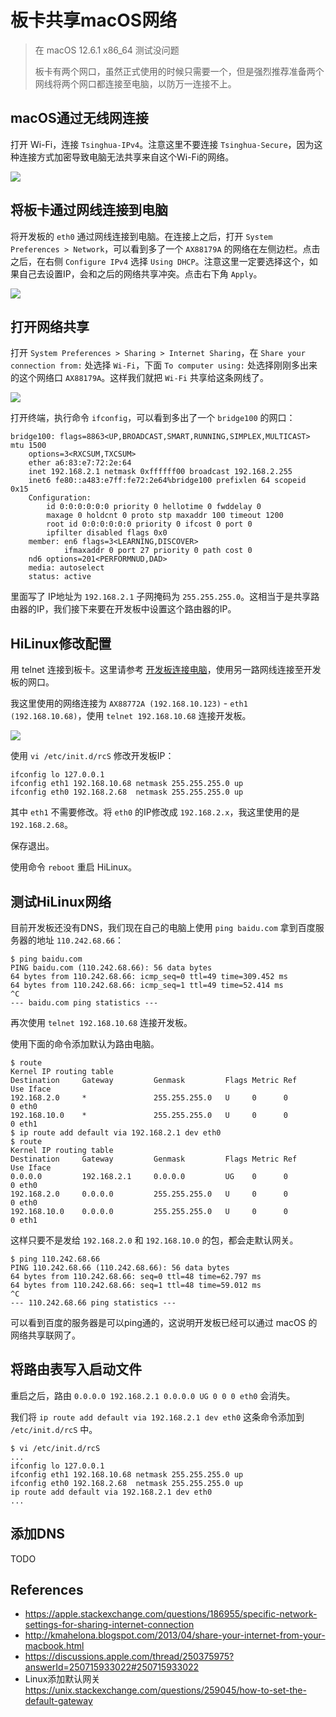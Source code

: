 # 板卡共享macOS网络

> 在 macOS 12.6.1 x86_64 测试没问题
> 
> 板卡有两个网口，虽然正式使用的时候只需要一个，但是强烈推荐准备两个网线将两个网口都连接至电脑，以防万一连接不上。

## macOS通过无线网连接

打开 Wi-Fi，连接 `Tsinghua-IPv4`。注意这里不要连接 `Tsinghua-Secure`，因为这种连接方式加密导致电脑无法共享来自这个Wi-Fi的网络。

![](images-221117/0.png)

## 将板卡通过网线连接到电脑

将开发板的 `eth0` 通过网线连接到电脑。在连接上之后，打开 `System Preferences > Network`，可以看到多了一个 `AX88179A` 的网络在左侧边栏。点击之后，在右侧 `Configure IPv4` 选择 `Using DHCP`。注意这里一定要选择这个，如果自己去设置IP，会和之后的网络共享冲突。点击右下角 `Apply`。

![](images-221117/1.png)

## 打开网络共享

打开 `System Preferences > Sharing > Internet Sharing`，在 `Share your connection from:` 处选择 `Wi-Fi`，下面 `To computer using:` 处选择刚刚多出来的这个网络口 `AX88179A`。这样我们就把 `Wi-Fi` 共享给这条网线了。

![](images-221117/2.png)

打开终端，执行命令 `ifconfig`，可以看到多出了一个 `bridge100` 的网口：

```
bridge100: flags=8863<UP,BROADCAST,SMART,RUNNING,SIMPLEX,MULTICAST> mtu 1500
	options=3<RXCSUM,TXCSUM>
	ether a6:83:e7:72:2e:64
	inet 192.168.2.1 netmask 0xffffff00 broadcast 192.168.2.255
	inet6 fe80::a483:e7ff:fe72:2e64%bridge100 prefixlen 64 scopeid 0x15
	Configuration:
		id 0:0:0:0:0:0 priority 0 hellotime 0 fwddelay 0
		maxage 0 holdcnt 0 proto stp maxaddr 100 timeout 1200
		root id 0:0:0:0:0:0 priority 0 ifcost 0 port 0
		ipfilter disabled flags 0x0
	member: en6 flags=3<LEARNING,DISCOVER>
	        ifmaxaddr 0 port 27 priority 0 path cost 0
	nd6 options=201<PERFORMNUD,DAD>
	media: autoselect
	status: active
```

里面写了 IP地址为 `192.168.2.1` 子网掩码为 `255.255.255.0`。这相当于是共享路由器的IP，我们接下来要在开发板中设置这个路由器的IP。

## HiLinux修改配置

用 telnet 连接到板卡。这里请参考 [开发板连接电脑](../NIPC/connect.md)，使用另一路网线连接至开发板的网口。

我这里使用的网络连接为 `AX88772A (192.168.10.123)` - `eth1 (192.168.10.68)`，使用 `telnet 192.168.10.68` 连接开发板。

![](images-221117/3.png)

使用 `vi /etc/init.d/rcS` 修改开发板IP：

```
ifconfig lo 127.0.0.1
ifconfig eth1 192.168.10.68 netmask 255.255.255.0 up
ifconfig eth0 192.168.2.68  netmask 255.255.255.0 up
```

其中 `eth1` 不需要修改。将 `eth0` 的IP修改成 `192.168.2.x`，我这里使用的是 `192.168.2.68`。

保存退出。

使用命令 `reboot` 重启 HiLinux。

## 测试HiLinux网络

目前开发板还没有DNS，我们现在自己的电脑上使用 `ping baidu.com` 拿到百度服务器的地址 `110.242.68.66`：

```
$ ping baidu.com
PING baidu.com (110.242.68.66): 56 data bytes
64 bytes from 110.242.68.66: icmp_seq=0 ttl=49 time=309.452 ms
64 bytes from 110.242.68.66: icmp_seq=1 ttl=49 time=52.414 ms
^C
--- baidu.com ping statistics ---
```

再次使用 `telnet 192.168.10.68` 连接开发板。

使用下面的命令添加默认为路由电脑。

```
$ route
Kernel IP routing table
Destination     Gateway         Genmask         Flags Metric Ref    Use Iface
192.168.2.0     *               255.255.255.0   U     0      0        0 eth0
192.168.10.0    *               255.255.255.0   U     0      0        0 eth1
$ ip route add default via 192.168.2.1 dev eth0
$ route
Kernel IP routing table
Destination     Gateway         Genmask         Flags Metric Ref    Use Iface
0.0.0.0         192.168.2.1     0.0.0.0         UG    0      0        0 eth0
192.168.2.0     0.0.0.0         255.255.255.0   U     0      0        0 eth0
192.168.10.0    0.0.0.0         255.255.255.0   U     0      0        0 eth1
```

这样只要不是发给 `192.168.2.0` 和 `192.168.10.0` 的包，都会走默认网关。

```
$ ping 110.242.68.66
PING 110.242.68.66 (110.242.68.66): 56 data bytes
64 bytes from 110.242.68.66: seq=0 ttl=48 time=62.797 ms
64 bytes from 110.242.68.66: seq=1 ttl=48 time=59.012 ms
^C
--- 110.242.68.66 ping statistics ---
```

可以看到百度的服务器是可以ping通的，这说明开发板已经可以通过 macOS 的网络共享联网了。

## 将路由表写入启动文件

重启之后，路由 `0.0.0.0 192.168.2.1 0.0.0.0 UG 0 0 0 eth0` 会消失。

我们将 `ip route add default via 192.168.2.1 dev eth0` 这条命令添加到 `/etc/init.d/rcS` 中。

```
$ vi /etc/init.d/rcS
...
ifconfig lo 127.0.0.1
ifconfig eth1 192.168.10.68 netmask 255.255.255.0 up
ifconfig eth0 192.168.2.68  netmask 255.255.255.0 up
ip route add default via 192.168.2.1 dev eth0
...
```

## 添加DNS

TODO

## References

- https://apple.stackexchange.com/questions/186955/specific-network-settings-for-sharing-internet-connection
- http://kmahelona.blogspot.com/2013/04/share-your-internet-from-your-macbook.html
- https://discussions.apple.com/thread/250375975?answerId=250715933022#250715933022
- Linux添加默认网关 https://unix.stackexchange.com/questions/259045/how-to-set-the-default-gateway
